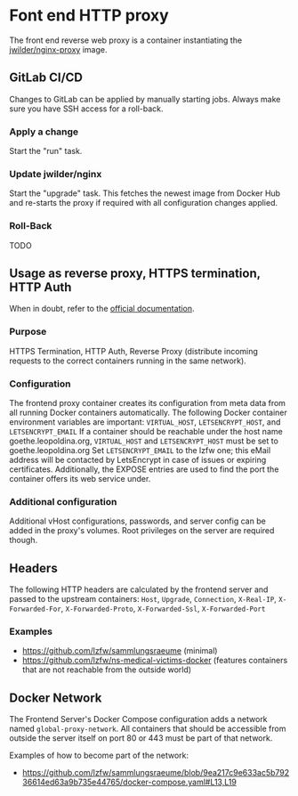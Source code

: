 # Font end HTTP proxy

The front end reverse web proxy is a container instantiating the [jwilder/nginx-proxy](https://github.com/jwilder/nginx-proxy) image.

## GitLab CI/CD

Changes to GitLab can be applied by manually starting jobs. Always make sure you have SSH access for a roll-back.

### Apply a change

Start the "run" task.

### Update jwilder/nginx

Start the "upgrade" task. This fetches the newest image from Docker Hub and re-starts the proxy if required with all configuration changes applied.

### Roll-Back

TODO

## Usage as reverse proxy, HTTPS termination, HTTP Auth

When in doubt, refer to the [official documentation](https://github.com/jwilder/nginx-proxy).

### Purpose
HTTPS Termination, HTTP Auth, Reverse Proxy (distribute incoming requests to the correct containers running in the same network).
 
### Configuration
The frontend proxy container creates its configuration from meta data from all running Docker containers automatically. The following Docker container environment variables are important: `VIRTUAL_HOST`, `LETSENCRYPT_HOST`, and `LETSENCRYPT_EMAIL`
If a container should be reachable under the host name goethe.leopoldina.org, `VIRTUAL_HOST` and `LETSENCRYPT_HOST` must be set to goethe.leopoldina.org
Set `LETSENCRYPT_EMAIL` to the lzfw one; this eMail address will be contacted by LetsEncrypt in case of issues or expiring certificates.
Additionally, the EXPOSE entries are used to find the port the container offers its web service under.

### Additional configuration
Additional vHost configurations, passwords, and server config can be added in the proxy's volumes. Root privileges on the server are required though.

## Headers

The following HTTP headers are calculated by the frontend server and passed to the upstream containers: `Host`, `Upgrade`, `Connection`, `X-Real-IP`, `X-Forwarded-For`, `X-Forwarded-Proto`, `X-Forwarded-Ssl`, `X-Forwarded-Port`

### Examples
* https://github.com/lzfw/sammlungsraeume (minimal)
* https://github.com/lzfw/ns-medical-victims-docker (features containers that are not reachable from the outside world)

## Docker Network

The Frontend Server's Docker Compose configuration adds a network named `global-proxy-network`. All containers that should be accessible from outside the server itself on port 80 or 443 must be part of that network.
 
Examples of how to become part of the network:
* https://github.com/lzfw/sammlungsraeume/blob/9ea217c9e633ac5b79236614ed63a9b735e44765/docker-compose.yaml#L13,L19




